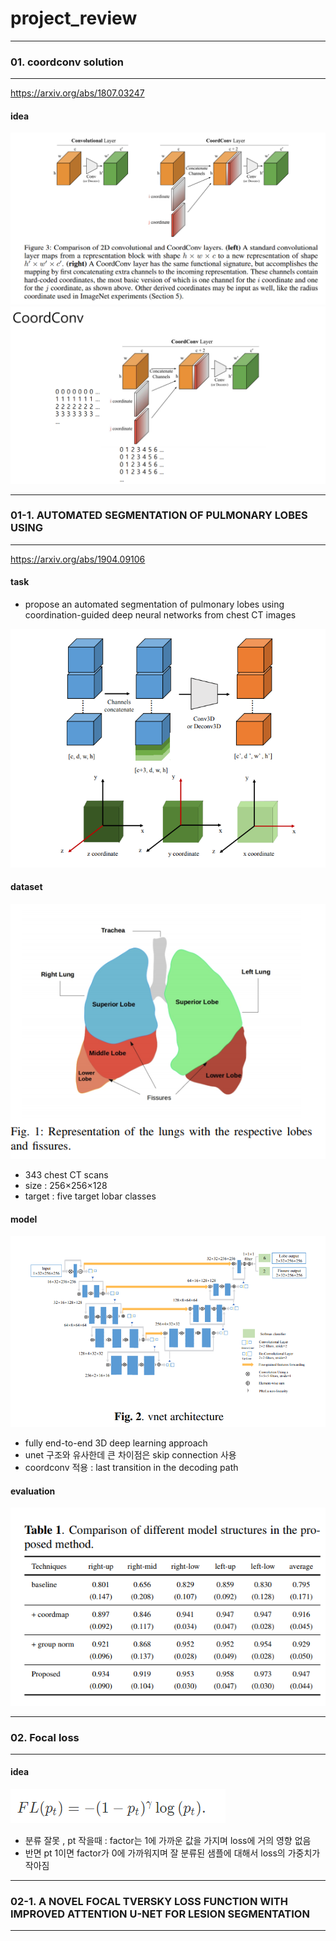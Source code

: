 # project_review

---------------------------------------

### 01. coordconv solution

---------------------------------------

https://arxiv.org/abs/1807.03247



#### idea 


![Alt text](/img/coord1.png)
![Alt text](/img/coord2.png)



---------------------------------------

### 01-1. AUTOMATED SEGMENTATION OF PULMONARY LOBES USING

---------------------------------------

https://arxiv.org/abs/1904.09106


#### task  
* propose an automated segmentation of pulmonary lobes using coordination-guided deep neural networks from chest CT images

![Alt text](/img/coord4.png)


#### dataset

![Alt text](/img/coord3.png)

* 343 chest CT scans
* size : 256×256×128
* target : five target lobar classes


#### model

![Alt text](/img/vnet.png)


* fully end-to-end 3D deep learning approach
* unet 구조와 유사한데 큰 차이점은 skip connection 사용
* coordconv 적용 : last transition in the decoding path


#### evaluation

![Alt text](/img/coord5.png)



---------------------------------------

### 02. Focal loss

---------------------------------------

#### idea 


![Alt text](/img/focalloss.png)

* 분류 잘못 , pt 작을때 : factor는 1에 가까운 값을 가지며 loss에 거의 영향 없음
* 반면 pt 1이면 factor가 0에 가까워지며 잘 분류된 샘플에 대해서 loss의 가중치가 작아짐




---------------------------------------

### 02-1. A NOVEL FOCAL TVERSKY LOSS FUNCTION WITH IMPROVED ATTENTION U-NET FOR LESION SEGMENTATION

---------------------------------------




















